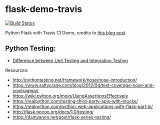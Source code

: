 # flask-demo-travis

[![Build Status](https://travis-ci.org/ruanbekker/flask-demo-travis.svg?branch=master)](https://travis-ci.org/ruanbekker/flask-demo-travis)

Python Flask with Travis CI Demo, credits to [this blog post](https://matthewmoisen.com/blog/how-to-set-up-travis-ci-with-github-for-a-python-project/)

## Python Testing:

- [Difference between Unit Testing and Integration Testing](https://stackoverflow.com/questions/5357601/whats-the-difference-between-unit-tests-and-integration-tests)

Resources:

- http://pythontesting.net/framework/nose/nose-introduction/
- https://www.saltycrane.com/blog/2012/04/test-coverage-nose-and-coveragepy/
- https://wiki.python.org/moin/UsingAssertionsEffectively
- https://realpython.com/testing-third-party-apis-with-mocks/
- https://realpython.com/python-web-applications-with-flask-part-iii/
- http://flask.pocoo.org/docs/1.0/testing/
- https://damyanon.net/post/flask-series-testing/
